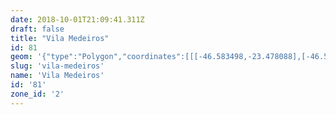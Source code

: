 ```yaml
---
date: 2018-10-01T21:09:41.311Z
draft: false
title: "Vila Medeiros"
id: 81
geom: '{"type":"Polygon","coordinates":[[[-46.583498,-23.478088],[-46.587416,-23.480476],[-46.588258,-23.481056],[-46.589265,-23.481593],[-46.590119,-23.481803],[-46.590341,-23.482131],[-46.590463,-23.482154],[-46.590631,-23.482348],[-46.591497,-23.482896],[-46.592113,-23.484006],[-46.592374,-23.484318],[-46.593292,-23.485799],[-46.593693,-23.486974],[-46.593972,-23.487597],[-46.594299,-23.488274],[-46.594832,-23.489042],[-46.594995,-23.489412],[-46.595718,-23.489948],[-46.596675,-23.490348],[-46.597732,-23.490969],[-46.598126,-23.491109],[-46.598552,-23.491661],[-46.599405,-23.491718],[-46.597674,-23.492745],[-46.598231,-23.496029],[-46.596988,-23.496794],[-46.596904,-23.498155],[-46.596182,-23.498097],[-46.595603,-23.498194],[-46.594825,-23.498902],[-46.593811,-23.499492],[-46.593523,-23.49975],[-46.593186,-23.499935],[-46.593229,-23.500033],[-46.592248,-23.500413],[-46.589962,-23.499124],[-46.588637,-23.498914],[-46.588415,-23.498784],[-46.587589,-23.497807],[-46.584831,-23.495201],[-46.584532,-23.495054],[-46.584135,-23.49495],[-46.582948,-23.494799],[-46.58142,-23.49501],[-46.579474,-23.495092],[-46.577505,-23.495401],[-46.576987,-23.495659],[-46.57437,-23.498037],[-46.571016,-23.501382],[-46.570615,-23.501463],[-46.570614,-23.502402],[-46.569899,-23.503139],[-46.569533,-23.503448],[-46.569001,-23.50376],[-46.568434,-23.503948],[-46.568206,-23.503896],[-46.564053,-23.500995],[-46.562167,-23.499608],[-46.562003,-23.498989],[-46.560639,-23.496675],[-46.560464,-23.496125],[-46.560029,-23.493929],[-46.560054,-23.492154],[-46.559968,-23.489802],[-46.559995,-23.489386],[-46.560098,-23.489073],[-46.560198,-23.488867],[-46.560846,-23.488288],[-46.561031,-23.487807],[-46.561124,-23.487269],[-46.564509,-23.4851],[-46.564752,-23.484864],[-46.571734,-23.472315],[-46.57198,-23.472652],[-46.572135,-23.472731],[-46.572539,-23.472675],[-46.573363,-23.472836],[-46.573455,-23.472876],[-46.573679,-23.473186],[-46.574004,-23.473305],[-46.574884,-23.473387],[-46.575761,-23.473241],[-46.576289,-23.473416],[-46.576525,-23.473565],[-46.577009,-23.473614],[-46.577569,-23.473898],[-46.57834,-23.473898],[-46.579226,-23.473983],[-46.580115,-23.474602],[-46.580452,-23.475024],[-46.580769,-23.475297],[-46.581488,-23.475637],[-46.582178,-23.476711],[-46.582789,-23.477232],[-46.582978,-23.47774],[-46.583498,-23.478088]]]}'
slug: 'vila-medeiros'
name: 'Vila Medeiros'
id: '81'
zone_id: '2'
---
```

		